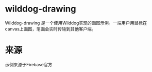 # wilddog-drawing

Wilddog-drawing 是一个使用Wilddog实现的画图示例。一端用户用鼠标在canvas上画图，笔画会实时传输到其他客户端。

# 来源

示例来源于Firebase官方
